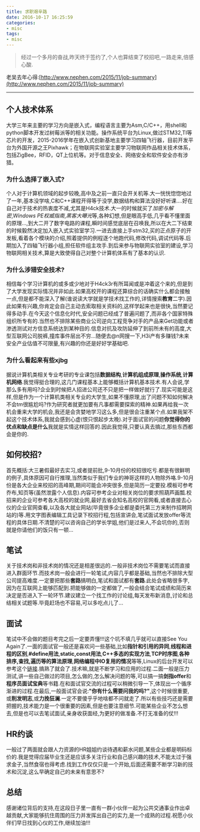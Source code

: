 ```yaml
---
title: 求职艰辛路
date: 2016-10-17 16:25:59
categories:
- misc
tags:
- misc
---
```


> 经过一个多月的奋战,昨天终于签约了,个人也算结束了校招吧,一路走来,倍感心酸.

老吴去年心得:[http://www.nephen.com/2015/11/job-summary](http://www.nephen.com/2015/11/job-summary)

----------
## 个人技术体系
大学三年来主要的学习方向是嵌入式，编程语言主要为Asm,C/C++，用shell和python脚本开发过树莓派等的相关功能。操作系统平台为Linux,做过STM32,TI等芯片的开发，2015-2016学年在嵌入式创新基地主要学习四轴飞行器，目前开发平台为外国开源之王Pixhawk；在物联网实验室主要学习物联网作品相关技术体系，包括ZigBee，RFID，QT上位机等。对于信息安全、网络安全和软件安全亦有涉猎。
### 为什么选择了嵌入式?
个人对于计算机领域的起步较晚,高中及之前一直只会开关机等.大一恍恍惚惚地过了一年,基本没学啥,C和C++课程开得等于没学,数据结构和算法没好好听课....好在自己对于技术的热衷度不减,尤其是H4ck技术.大一的时候就买了*加密与解密*,*Windows PE权威指南*,*黑客大曝光*等,各种幻想,但是眼高手低,几乎看不懂里面的原理...,到大二开了数字电路的课程,瞬时间感觉底层在召唤我,所以在大二下结束的时候毅然决定加入嵌入式实验室学习.一进去直接上手stm32,买的正点原子的开发板,看着各个模块的介绍,照着提供的例程逐个地跑代码,修改代码,调试代码等.后期加入了四轴飞行器小组,担任软件组主攻手.到后来参与物联网实验室的建设,学习物联网相关技术,算是大致使得自己对整个计算机体系有了基本的认识.
### 为什么涉猎安全技术?
相信每个学习计算机的或多或少地对于H4ck3r有所耳闻或是冲着这个来的,但是到了大学发现实际情况并非如此.如果高校开的课程还算综合的话确实什么都会接触一点,但是都不能深入了解(谁说读大学就是学技术找工作的,详情搜索**教育**二字).因此如果有兴趣,你肯定会自己主动去索取相关资料的,这样学起来也是很快,当然要记得多动手.在今天这个信息化时代,安全问题已经成了普遍问题了,而非各个国家特殊组织所专有的.当然也不排除某些商业公司逆向工程竞争对手的产品来Get功能或者渗透测试对方信息系统达到某种目的.信息对抗及攻防延伸了到前所未有的高度,大型互联网公司脱裤,撞库事件层出不穷...随便去@n网搜一下,H3i产有多赚钱?未来安全产业估值不可限量,有兴趣的你还是好好学基础吧.
### 为什么看起来有些xjbg
据说计算机类相关专业考研的专业课包括**数据结构**,**计算机组成原理**,**操作系统**,**计算机网络**.我觉得挺合理的,这几门课程基本上能够概括计算机基本技术.有人会说,学那么多有用吗?企业到时候把人招进公司还不只是把一样做好就行了.现实可能是这样,但是作为一个计算机类相关专业的大学生,如果不懂原理,出了问题不知如何解决不会tm很尴尬吗?作为研究者就更加要有凡事都需要探索的精神.如果再给我一次机会重来大学的机会,我还是会贪婪地学习这么多,但是很会注重某个点.如果我架不起这个技术体系,我就会感到心虚(恨只恨起步太晚).对于面试官的问题**你觉得你的优点和缺点是什么**我就是实情这样回答的.因此我觉得,只要认真去搞过,那些东西都会是你的.

## 如何校招?
首先概括:大三暑假最好去实习,或者提前批,9-10月份的校招很吃亏.都是有很鲜明的例子,具体原因可自行推理,当然类似于我们专业的神哥这样的人物除外咯.9-10月份是各大企业来校招的高峰期,期间可能会冲突很多,但是简历一定要投.模板可参考乔布,知页等(虽然泄露个人信息).内容可参考企业对相关岗位的要求照葫芦画瓢.校招来的企业可参考各大高校的就业网,最好去省会知名高校的官网看,或者直接去心仪的企业官网查看,以及各大就业网站(毕竟很多企业都是委托第三方来制作招聘网站的)等.用文字图表编辑工具记录下校招行程,包括宣讲会,笔试面试发放offer等流程的具体日期.不清楚的可以咨询自己的学长学姐,他们是过来人,不会坑你的,否则就是你请他们的饭只有一顿...

## 笔试
关于技术岗和非技术岗的情况还是相差很远的.一般非技术岗位不需要笔试而直接进入群面环节.而技术岗一般会进行一轮笔试,内容几乎都是基础,当然也不排除大型公司提高难度.一定要把那些**套路**搞明白,笔试和面试都有**套路**.此处会省略很多字,因为在互联网上能够匹配到.把能够做的一定都做了,一般会结合笔试成绩和简历来决定是否进入下一轮环节.建议建立一个找工作的讨论组,每天发布新消息,讨论和总结相关试题等.毕竟赶场也不容易,可以多吃点儿了...

## 面试
笔试中不会做的题目考完之后一定要弄懂!!!这个坑不填几乎就可以直接See You Again了.一面的面试官一般还是喜欢问一些基础,比如**指针和引用的异同**,**线程和进程的区别**,**#define用法**,**static,const用法**,**C++多态的实现方法**,**TCP时序图**,**各种排序,查找,遍历等的算法原理**,**网络编程中IO复用的情况**等等,Linux的后台开发可以参考这个[链接](http://blog.csdn.net/huangjm_13/article/details/8799595).搞熟了就会了.技术嘛,就是不断学习和应用的过程.二面一般是压力测试,讲一些自己做过的项目,怎么做的,怎么解决问题的等,可以搞一搞**剑指offer**和**程序员面试宝典**等书籍.在和面试官交流的过程可以稍微引导一下,体现出一个循序渐进的过程.在最后,一般面试官会说:**"你有什么需要问我的吗?"**,这个时候很重要,或**削发明志**,或**力挽狂澜**.一定不要傻乎乎地啥都不问就走了.所以有些技巧还是需要把握的,技术能力是一个很重要的因素,但是也要注意细节.可能某些企业不怎么想去,但是也可以去笔试面试,亲身收获面经,为更好的做准备.不打无准备的仗!!!

## HR约谈
一般过了两面就会跟人力资源的HR姐姐约谈待遇和薪水问题,某些企业都是明码标价的.我是觉得应届毕业生还是应该多关注行业和自己感兴趣的技术,不能太过于强求金子,当然食宿也得考虑.找到工作仅仅只是一个开始,后面还需要不断学习新的技术和沉淀,这么早确定自己的未来有意思不?

## 总结
感谢诸位背后的支持,在这段日子里一直有一群小伙伴一起为公共交通事业作出卓越贡献,大家能够抗住周围的压力并发挥出自己的实力,是一个成熟的过程.祝愿小伙伴们早日找到心仪的工作,继续加油!!!
